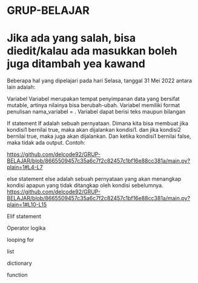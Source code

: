# GRUP-BELAJAR
# Jika ada yang salah, bisa diedit/kalau ada masukkan boleh juga ditambah yea kawand

Beberapa hal yang dipelajari pada hari Selasa, tanggal 31 Mei 2022 antara lain adalah:

Variabel
    Variabel merupakan tempat penyimpanan data yang bersifat mutable, artinya nilainya bisa berubah-ubah. Variabel memiliki format penulisan nama_variabel = <nilai>. Variabel dapat berisi teks maupun bilangan

If statement
    If adalah sebuah pernyataan. Dimana kita bisa membuat jika kondisi1 bernilai true, maka akan dijalankan kondisi1. dan jika kondisi2 bernilai true, maka juga akan dijalankan. Dan ketika kondisi1 bernilai false, maka tidak ada output.
    Contoh:
    
https://github.com/delcode92/GRUP-BELAJAR/blob/8665509457c35a6c7f2c82457c1bf16e88cc381a/main.py?plain=1#L4-L7
  
    
else statement
    else adalah sebuah pernyataan yang akan menangkap kondisi apapun yang tidak ditangkap oleh kondisi sebelumnya.
https://github.com/delcode92/GRUP-BELAJAR/blob/8665509457c35a6c7f2c82457c1bf16e88cc381a/main.py?plain=1#L10-L15

Elif statement
    

Operator logika

looping for

list

dictionary

function
